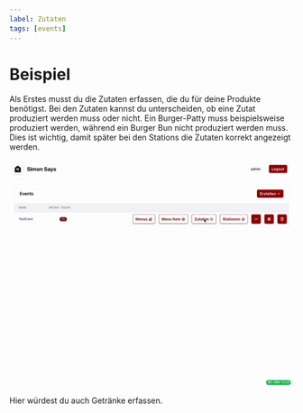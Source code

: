 ```yaml
---
label: Zutaten
tags: [events]
---
```

# Beispiel

Als Erstes musst du die Zutaten erfassen, die du für deine Produkte benötigst. Bei den Zutaten kannst du unterscheiden, ob eine Zutat produziert werden muss oder nicht.
Ein Burger-Patty muss beispielsweise produziert werden, während ein Burger Bun nicht produziert werden muss. Dies ist wichtig, damit später bei den Stations die Zutaten korrekt angezeigt werden.

![](ingredient.gif "Zutaten erstellen")

Hier würdest du auch Getränke erfassen. 
